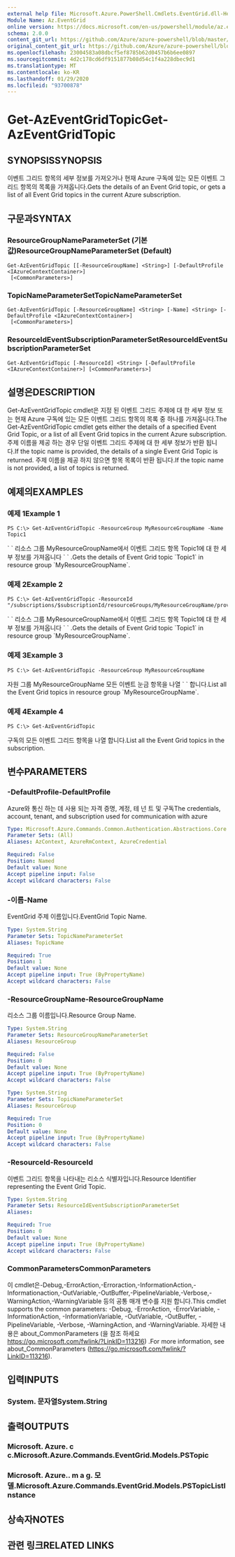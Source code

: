 ```yaml
---
external help file: Microsoft.Azure.PowerShell.Cmdlets.EventGrid.dll-Help.xml
Module Name: Az.EventGrid
online version: https://docs.microsoft.com/en-us/powershell/module/az.eventgrid/get-azeventgridtopic
schema: 2.0.0
content_git_url: https://github.com/Azure/azure-powershell/blob/master/src/EventGrid/EventGrid/help/Get-AzEventGridTopic.md
original_content_git_url: https://github.com/Azure/azure-powershell/blob/master/src/EventGrid/EventGrid/help/Get-AzEventGridTopic.md
ms.openlocfilehash: 23004583a08dbcf5ef8785b62d0457b6b6ee0897
ms.sourcegitcommit: 4d2c178cd6df9151877b08d54c1f4a228dbec9d1
ms.translationtype: MT
ms.contentlocale: ko-KR
ms.lasthandoff: 01/29/2020
ms.locfileid: "93700878"
---
```

# <span data-ttu-id="b186b-101">Get-AzEventGridTopic</span><span class="sxs-lookup"><span data-stu-id="b186b-101">Get-AzEventGridTopic</span></span>

## <span data-ttu-id="b186b-102">SYNOPSIS</span><span class="sxs-lookup"><span data-stu-id="b186b-102">SYNOPSIS</span></span>
<span data-ttu-id="b186b-103">이벤트 그리드 항목의 세부 정보를 가져오거나 현재 Azure 구독에 있는 모든 이벤트 그리드 항목의 목록을 가져옵니다.</span><span class="sxs-lookup"><span data-stu-id="b186b-103">Gets the details of an Event Grid topic, or gets a list of all Event Grid topics in the current Azure subscription.</span></span>

## <span data-ttu-id="b186b-104">구문과</span><span class="sxs-lookup"><span data-stu-id="b186b-104">SYNTAX</span></span>

### <span data-ttu-id="b186b-105">ResourceGroupNameParameterSet (기본값)</span><span class="sxs-lookup"><span data-stu-id="b186b-105">ResourceGroupNameParameterSet (Default)</span></span>
```
Get-AzEventGridTopic [[-ResourceGroupName] <String>] [-DefaultProfile <IAzureContextContainer>]
 [<CommonParameters>]
```

### <span data-ttu-id="b186b-106">TopicNameParameterSet</span><span class="sxs-lookup"><span data-stu-id="b186b-106">TopicNameParameterSet</span></span>
```
Get-AzEventGridTopic [-ResourceGroupName] <String> [-Name] <String> [-DefaultProfile <IAzureContextContainer>]
 [<CommonParameters>]
```

### <span data-ttu-id="b186b-107">ResourceIdEventSubscriptionParameterSet</span><span class="sxs-lookup"><span data-stu-id="b186b-107">ResourceIdEventSubscriptionParameterSet</span></span>
```
Get-AzEventGridTopic [-ResourceId] <String> [-DefaultProfile <IAzureContextContainer>] [<CommonParameters>]
```

## <span data-ttu-id="b186b-108">설명은</span><span class="sxs-lookup"><span data-stu-id="b186b-108">DESCRIPTION</span></span>
<span data-ttu-id="b186b-109">Get-AzEventGridTopic cmdlet은 지정 된 이벤트 그리드 주제에 대 한 세부 정보 또는 현재 Azure 구독에 있는 모든 이벤트 그리드 항목의 목록 중 하나를 가져옵니다.</span><span class="sxs-lookup"><span data-stu-id="b186b-109">The Get-AzEventGridTopic cmdlet gets either the details of a specified Event Grid Topic, or a list of all Event Grid topics in the current Azure subscription.</span></span>
<span data-ttu-id="b186b-110">주제 이름을 제공 하는 경우 단일 이벤트 그리드 주제에 대 한 세부 정보가 반환 됩니다.</span><span class="sxs-lookup"><span data-stu-id="b186b-110">If the topic name is provided, the details of a single Event Grid Topic is returned.</span></span>
<span data-ttu-id="b186b-111">주제 이름을 제공 하지 않으면 항목 목록이 반환 됩니다.</span><span class="sxs-lookup"><span data-stu-id="b186b-111">If the topic name is not provided, a list of topics is returned.</span></span>

## <span data-ttu-id="b186b-112">예제의</span><span class="sxs-lookup"><span data-stu-id="b186b-112">EXAMPLES</span></span>

### <span data-ttu-id="b186b-113">예제 1</span><span class="sxs-lookup"><span data-stu-id="b186b-113">Example 1</span></span>
```
PS C:\> Get-AzEventGridTopic -ResourceGroup MyResourceGroupName -Name Topic1
```

<span data-ttu-id="b186b-114">\` \` 리소스 그룹 MyResourceGroupName에서 이벤트 그리드 항목 Topic1에 대 한 세부 정보를 가져옵니다 \` \` .</span><span class="sxs-lookup"><span data-stu-id="b186b-114">Gets the details of Event Grid topic \`Topic1\` in resource group \`MyResourceGroupName\`.</span></span>

### <span data-ttu-id="b186b-115">예제 2</span><span class="sxs-lookup"><span data-stu-id="b186b-115">Example 2</span></span>
```
PS C:\> Get-AzEventGridTopic -ResourceId "/subscriptions/$subscriptionId/resourceGroups/MyResourceGroupName/providers/Microsoft.EventGrid/topics/Topic1"
```

<span data-ttu-id="b186b-116">\` \` 리소스 그룹 MyResourceGroupName에서 이벤트 그리드 항목 Topic1에 대 한 세부 정보를 가져옵니다 \` \` .</span><span class="sxs-lookup"><span data-stu-id="b186b-116">Gets the details of Event Grid topic \`Topic1\` in resource group \`MyResourceGroupName\`.</span></span>

### <span data-ttu-id="b186b-117">예제 3</span><span class="sxs-lookup"><span data-stu-id="b186b-117">Example 3</span></span>
```
PS C:\> Get-AzEventGridTopic -ResourceGroup MyResourceGroupName
```

<span data-ttu-id="b186b-118">자원 그룹 MyResourceGroupName 모든 이벤트 눈금 항목을 나열 \` \` 합니다.</span><span class="sxs-lookup"><span data-stu-id="b186b-118">List all the Event Grid topics in resource group \`MyResourceGroupName\`.</span></span>

### <span data-ttu-id="b186b-119">예제 4</span><span class="sxs-lookup"><span data-stu-id="b186b-119">Example 4</span></span>
```
PS C:\> Get-AzEventGridTopic
```

<span data-ttu-id="b186b-120">구독의 모든 이벤트 그리드 항목을 나열 합니다.</span><span class="sxs-lookup"><span data-stu-id="b186b-120">List all the Event Grid topics in the subscription.</span></span>

## <span data-ttu-id="b186b-121">변수</span><span class="sxs-lookup"><span data-stu-id="b186b-121">PARAMETERS</span></span>

### <span data-ttu-id="b186b-122">-DefaultProfile</span><span class="sxs-lookup"><span data-stu-id="b186b-122">-DefaultProfile</span></span>
<span data-ttu-id="b186b-123">Azure와 통신 하는 데 사용 되는 자격 증명, 계정, 테 넌 트 및 구독</span><span class="sxs-lookup"><span data-stu-id="b186b-123">The credentials, account, tenant, and subscription used for communication with azure</span></span>

```yaml
Type: Microsoft.Azure.Commands.Common.Authentication.Abstractions.Core.IAzureContextContainer
Parameter Sets: (All)
Aliases: AzContext, AzureRmContext, AzureCredential

Required: False
Position: Named
Default value: None
Accept pipeline input: False
Accept wildcard characters: False
```

### <span data-ttu-id="b186b-124">-이름</span><span class="sxs-lookup"><span data-stu-id="b186b-124">-Name</span></span>
<span data-ttu-id="b186b-125">EventGrid 주제 이름입니다.</span><span class="sxs-lookup"><span data-stu-id="b186b-125">EventGrid Topic Name.</span></span>

```yaml
Type: System.String
Parameter Sets: TopicNameParameterSet
Aliases: TopicName

Required: True
Position: 1
Default value: None
Accept pipeline input: True (ByPropertyName)
Accept wildcard characters: False
```

### <span data-ttu-id="b186b-126">-ResourceGroupName</span><span class="sxs-lookup"><span data-stu-id="b186b-126">-ResourceGroupName</span></span>
<span data-ttu-id="b186b-127">리소스 그룹 이름입니다.</span><span class="sxs-lookup"><span data-stu-id="b186b-127">Resource Group Name.</span></span>

```yaml
Type: System.String
Parameter Sets: ResourceGroupNameParameterSet
Aliases: ResourceGroup

Required: False
Position: 0
Default value: None
Accept pipeline input: True (ByPropertyName)
Accept wildcard characters: False
```

```yaml
Type: System.String
Parameter Sets: TopicNameParameterSet
Aliases: ResourceGroup

Required: True
Position: 0
Default value: None
Accept pipeline input: True (ByPropertyName)
Accept wildcard characters: False
```

### <span data-ttu-id="b186b-128">-ResourceId</span><span class="sxs-lookup"><span data-stu-id="b186b-128">-ResourceId</span></span>
<span data-ttu-id="b186b-129">이벤트 그리드 항목을 나타내는 리소스 식별자입니다.</span><span class="sxs-lookup"><span data-stu-id="b186b-129">Resource Identifier representing the Event Grid Topic.</span></span>

```yaml
Type: System.String
Parameter Sets: ResourceIdEventSubscriptionParameterSet
Aliases:

Required: True
Position: 0
Default value: None
Accept pipeline input: True (ByPropertyName)
Accept wildcard characters: False
```

### <span data-ttu-id="b186b-130">CommonParameters</span><span class="sxs-lookup"><span data-stu-id="b186b-130">CommonParameters</span></span>
<span data-ttu-id="b186b-131">이 cmdlet은-Debug,-ErrorAction,-Erroraction,-InformationAction,-Informationaction,-OutVariable,-OutBuffer,-PipelineVariable,-Verbose,-WarningAction,-WarningVariable 등의 공통 매개 변수를 지원 합니다.</span><span class="sxs-lookup"><span data-stu-id="b186b-131">This cmdlet supports the common parameters: -Debug, -ErrorAction, -ErrorVariable, -InformationAction, -InformationVariable, -OutVariable, -OutBuffer, -PipelineVariable, -Verbose, -WarningAction, and -WarningVariable.</span></span> <span data-ttu-id="b186b-132">자세한 내용은 about_CommonParameters (을 참조 하세요 https://go.microsoft.com/fwlink/?LinkID=113216) .</span><span class="sxs-lookup"><span data-stu-id="b186b-132">For more information, see about_CommonParameters (https://go.microsoft.com/fwlink/?LinkID=113216).</span></span>

## <span data-ttu-id="b186b-133">입력</span><span class="sxs-lookup"><span data-stu-id="b186b-133">INPUTS</span></span>

### <span data-ttu-id="b186b-134">System. 문자열</span><span class="sxs-lookup"><span data-stu-id="b186b-134">System.String</span></span>

## <span data-ttu-id="b186b-135">출력</span><span class="sxs-lookup"><span data-stu-id="b186b-135">OUTPUTS</span></span>

### <span data-ttu-id="b186b-136">Microsoft. Azure. c c.</span><span class="sxs-lookup"><span data-stu-id="b186b-136">Microsoft.Azure.Commands.EventGrid.Models.PSTopic</span></span>

### <span data-ttu-id="b186b-137">Microsoft. Azure.. m a g. 모델.</span><span class="sxs-lookup"><span data-stu-id="b186b-137">Microsoft.Azure.Commands.EventGrid.Models.PSTopicListInstance</span></span>

## <span data-ttu-id="b186b-138">상속자</span><span class="sxs-lookup"><span data-stu-id="b186b-138">NOTES</span></span>

## <span data-ttu-id="b186b-139">관련 링크</span><span class="sxs-lookup"><span data-stu-id="b186b-139">RELATED LINKS</span></span>
